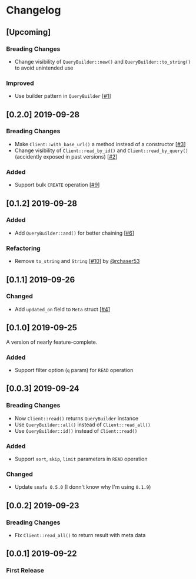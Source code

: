 # Changelog

## [Upcoming]

### Breading Changes

- Change visibility of `QueryBuilder::new()` and `QueryBuilder::to_string()` to avoid unintended use

### Improved

- Use builder pattern in `QueryBuilder` [[#1](https://github.com/kuy/jsonbox-rs/issues/1)]

## [0.2.0] 2019-09-28

### Breading Changes

- Make `Client::with_base_url()` a method instead of a constructor [[#3](https://github.com/kuy/jsonbox-rs/issues/3)]
- Change visibility of `Client::read_by_id()` and `Client::read_by_query()` (accidently exposed in past versions) [[#2](https://github.com/kuy/jsonbox-rs/issues/2)]

### Added

- Support bulk `CREATE` operation [[#9](https://github.com/kuy/jsonbox-rs/issues/9)]

## [0.1.2] 2019-09-28

### Added

- Add `QueryBuilder::and()` for better chaining [[#6](https://github.com/kuy/jsonbox-rs/issues/6)]

### Refactoring

- Remove `to_string` and `String` [[#10](https://github.com/kuy/jsonbox-rs/pull/10)] by [@rchaser53](https://github.com/rchaser53)

## [0.1.1] 2019-09-26

### Changed

- Add `updated_on` field to `Meta` struct [[#4](https://github.com/kuy/jsonbox-rs/issues/4)]

## [0.1.0] 2019-09-25

A version of nearly feature-complete.

### Added

- Support filter option (`q` param) for `READ` operation

## [0.0.3] 2019-09-24

### Breading Changes

- Now `Client::read()` returns `QueryBuilder` instance
- Use `QueryBuilder::all()` instead of `Client::read_all()`
- Use `QueryBuilder::id()` instead of `Client::read()`

### Added

- Support `sort`, `skip`, `limit` parameters in `READ` operation

### Changed

- Update `snafu 0.5.0` (I donn't know why I'm using `0.1.9`)

## [0.0.2] 2019-09-23

### Breading Changes

- Fix `Client::read_all()` to return result with meta data

## [0.0.1] 2019-09-22

### First Release
